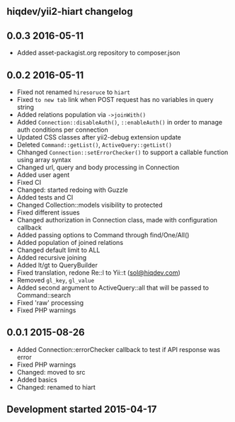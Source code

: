 hiqdev/yii2-hiart changelog
---------------------------

## 0.0.3 2016-05-11

- Added asset-packagist.org repository to composer.json

## 0.0.2 2016-05-11

- Fixed not renamed `hiresoruce` to `hiart`
- Fixed `to new tab` link when POST request has no variables in query string
- Added relations population via `->joinWith()`
- Added `Connection::disableAuth()`, `::enableAuth()` in order to manage auth conditions per connection
- Updated CSS classes after yii2-debug extension update
- Deleted `Command::getList()`, `ActiveQuery::getList()`
- Chhanged `Connection::setErrorChecker()` to support a callable function using array syntax
- Changed url, query and body processing in Connection
- Added user agent
- Fixed CI
- Changed: started redoing with Guzzle
- Added tests and CI
- Changed Collection::models visibility to protected
- Fixed different issues
- Changed authorization in Connection class, made with configuration callback
- Added passing options to Command through find/One/All()
- Added population of joined relations
- Changed default limit to ALL
- Added recursive joining
- Added lt/gt to QueryBuilder
- Fixed translation, redone Re::l to Yii::t (sol@hiqdev.com)
- Removed `gl_key`, `gl_value`
- Added second argument to ActiveQuery::all that will be passed to Command::search
- Fixed 'raw' processing
- Fixed PHP warnings

## 0.0.1 2015-08-26

- Added Connection::errorChecker callback to test if API response was error
- Fixed PHP warnings
- Changed: moved to src
- Added basics
- Changed: renamed to hiart

## Development started 2015-04-17


